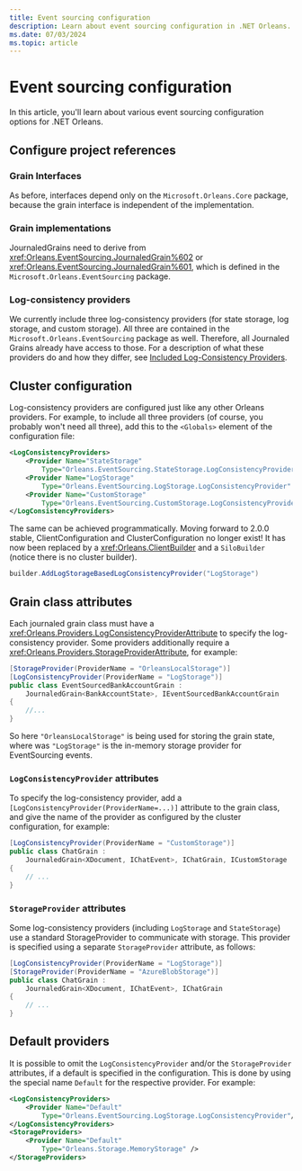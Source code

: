 ```yaml
---
title: Event sourcing configuration
description: Learn about event sourcing configuration in .NET Orleans.
ms.date: 07/03/2024
ms.topic: article
---
```


# Event sourcing configuration

In this article, you'll learn about various event sourcing configuration options for .NET Orleans.

## Configure project references

### Grain Interfaces

As before, interfaces depend only on the `Microsoft.Orleans.Core` package, because the grain interface is independent of the implementation.

### Grain implementations

JournaledGrains need to derive from <xref:Orleans.EventSourcing.JournaledGrain%602> or <xref:Orleans.EventSourcing.JournaledGrain%601>, which is defined in the `Microsoft.Orleans.EventSourcing` package.

### Log-consistency providers

We currently include three log-consistency providers (for state storage, log storage, and custom storage). All three are contained in the `Microsoft.Orleans.EventSourcing` package as well. Therefore, all Journaled Grains already have access to those. For a description of what these providers do and how they differ, see [Included Log-Consistency Providers](log-consistency-providers.md).

## Cluster configuration

Log-consistency providers are configured just like any other Orleans providers. For example, to include all three providers (of course, you probably won't need all three), add this to the `<Globals>` element of the configuration file:

```xml
<LogConsistencyProviders>
    <Provider Name="StateStorage"
        Type="Orleans.EventSourcing.StateStorage.LogConsistencyProvider" />
    <Provider Name="LogStorage"
        Type="Orleans.EventSourcing.LogStorage.LogConsistencyProvider" />
    <Provider Name="CustomStorage"
        Type="Orleans.EventSourcing.CustomStorage.LogConsistencyProvider" />
</LogConsistencyProviders>
```

The same can be achieved programmatically. Moving forward to 2.0.0 stable, ClientConfiguration and ClusterConfiguration no longer exist! It has now been replaced by a <xref:Orleans.ClientBuilder> and a `SiloBuilder` (notice there is no cluster builder).

```csharp
builder.AddLogStorageBasedLogConsistencyProvider("LogStorage")
```

## Grain class attributes

Each journaled grain class must have a <xref:Orleans.Providers.LogConsistencyProviderAttribute> to specify the log-consistency provider. Some providers additionally require a <xref:Orleans.Providers.StorageProviderAttribute>, for example:

```csharp
[StorageProvider(ProviderName = "OrleansLocalStorage")]
[LogConsistencyProvider(ProviderName = "LogStorage")]
public class EventSourcedBankAccountGrain :
    JournaledGrain<BankAccountState>, IEventSourcedBankAccountGrain
{
    //...
}
```

So here `"OrleansLocalStorage"` is being used for storing the grain state, where was `"LogStorage"` is the in-memory storage provider for EventSourcing events.

### `LogConsistencyProvider` attributes

To specify the log-consistency provider, add a `[LogConsistencyProvider(ProviderName=...)]` attribute to the grain class, and give the name of the provider as configured by the cluster configuration, for example:

```csharp
[LogConsistencyProvider(ProviderName = "CustomStorage")]
public class ChatGrain :
    JournaledGrain<XDocument, IChatEvent>, IChatGrain, ICustomStorage
{
    // ...
}
```

### `StorageProvider` attributes

Some log-consistency providers (including `LogStorage` and `StateStorage`) use a standard StorageProvider to communicate with storage. This provider is specified using a separate `StorageProvider` attribute, as follows:

```csharp
[LogConsistencyProvider(ProviderName = "LogStorage")]
[StorageProvider(ProviderName = "AzureBlobStorage")]
public class ChatGrain :
    JournaledGrain<XDocument, IChatEvent>, IChatGrain
{
    // ...
}
```

## Default providers

It is possible to omit the `LogConsistencyProvider` and/or the `StorageProvider` attributes, if a default is specified in the configuration. This is done by using the special name `Default` for the respective provider. For example:

```xml
<LogConsistencyProviders>
    <Provider Name="Default"
        Type="Orleans.EventSourcing.LogStorage.LogConsistencyProvider"/>
</LogConsistencyProviders>
<StorageProviders>
    <Provider Name="Default"
        Type="Orleans.Storage.MemoryStorage" />
</StorageProviders>
```
